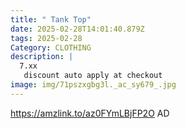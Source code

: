 ```yaml
---
title: " Tank Top"
date: 2025-02-28T14:01:40.879Z
tags: 2025-02-28
Category: CLOTHING
description: |
  7.xx
   discount auto apply at checkout 
image: img/71pszxgbg3l._ac_sy679_.jpg
---
```

https://amzlink.to/az0FYmLBjFP2O
AD